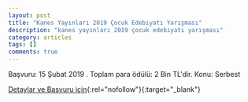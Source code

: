 ```yaml
---
layout: post
title: "Kanes Yayınları 2019 Çocuk Edebiyatı Yarışması"
description: "kanes yayınları 2019 çocuk edebiyatı yarışması"
category: articles
tags: []
comments: true
---
```


Başvuru: 15 Şubat 2019 . Toplam para ödülü: 2 Bin TL'dir.
Konu: Serbest

[Detaylar ve Başvuru için](https://www.kanesyayinlari.com/link_goster.asp?id=169&utm_source=edebiyatyarismalari.com&utm_medium=affiliate){:rel="nofollow"}{:target="_blank"}